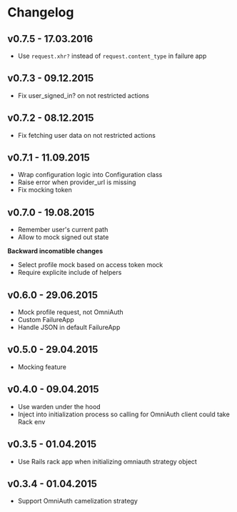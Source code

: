 # Changelog

## v0.7.5 - 17.03.2016

* Use `request.xhr?` instead of `request.content_type` in failure app

## v0.7.3 - 09.12.2015

* Fix user_signed_in? on not restricted actions

## v0.7.2 - 08.12.2015

* Fix fetching user data on not restricted actions

## v0.7.1 - 11.09.2015

* Wrap configuration logic into Configuration class
* Raise error when provider_url is missing
* Fix mocking token

## v0.7.0 - 19.08.2015

* Remember user's current path
* Allow to mock signed out state

**Backward incomatible changes**

* Select profile mock based on access token mock
* Require explicite include of helpers

## v0.6.0 - 29.06.2015

* Mock profile request, not OmniAuth
* Custom FailureApp
* Handle JSON in default FailureApp

## v0.5.0 - 29.04.2015

* Mocking feature

## v0.4.0 - 09.04.2015

* Use warden under the hood
* Inject into initialization process so calling for OmniAuth client could take Rack env

## v0.3.5 - 01.04.2015

* Use Rails rack app when initializing omniauth strategy object

## v0.3.4 - 01.04.2015

* Support OmniAuth camelization strategy
